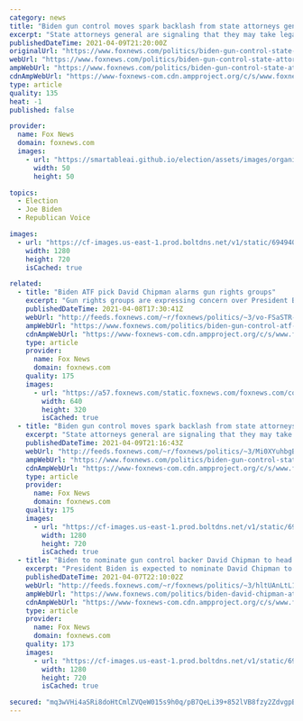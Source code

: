 ```yaml
---
category: news
title: "Biden gun control moves spark backlash from state attorneys general"
excerpt: "State attorneys general are signaling that they may take legal action against President Biden's new gun-control policies announced Thursday. The president on Thursday announced a new set of executive actions and legislative proposals aimed at strengthening ..."
publishedDateTime: 2021-04-09T21:20:00Z
originalUrl: "https://www.foxnews.com/politics/biden-gun-control-state-attorneys-general"
webUrl: "https://www.foxnews.com/politics/biden-gun-control-state-attorneys-general"
ampWebUrl: "https://www.foxnews.com/politics/biden-gun-control-state-attorneys-general.amp"
cdnAmpWebUrl: "https://www-foxnews-com.cdn.ampproject.org/c/s/www.foxnews.com/politics/biden-gun-control-state-attorneys-general.amp"
type: article
quality: 135
heat: -1
published: false

provider:
  name: Fox News
  domain: foxnews.com
  images:
    - url: "https://smartableai.github.io/election/assets/images/organizations/foxnews.com-50x50.jpg"
      width: 50
      height: 50

topics:
  - Election
  - Joe Biden
  - Republican Voice

images:
  - url: "https://cf-images.us-east-1.prod.boltdns.net/v1/static/694940094001/025ee707-4e8b-40e1-9b3c-e3a7cac73b67/558e3a4e-a28d-4349-919d-0a2770e6fa93/1280x720/match/image.jpg"
    width: 1280
    height: 720
    isCached: true

related:
  - title: "Biden ATF pick David Chipman alarms gun rights groups"
    excerpt: "Gun rights groups are expressing concern over President Biden's decision to name gun-control advocate David Chipman to lead the ATF."
    publishedDateTime: 2021-04-08T17:30:41Z
    webUrl: "http://feeds.foxnews.com/~r/foxnews/politics/~3/vo-FSaSTR-Y/biden-gun-control-atf-david-chipman-assault-weapons-nra"
    ampWebUrl: "https://www.foxnews.com/politics/biden-gun-control-atf-david-chipman-assault-weapons-nra.amp"
    cdnAmpWebUrl: "https://www-foxnews-com.cdn.ampproject.org/c/s/www.foxnews.com/politics/biden-gun-control-atf-david-chipman-assault-weapons-nra.amp"
    type: article
    provider:
      name: Fox News
      domain: foxnews.com
    quality: 175
    images:
      - url: "https://a57.foxnews.com/static.foxnews.com/foxnews.com/content/uploads/2021/04/640/320/AP21097760253459-1.jpg?ve=1&tl=1"
        width: 640
        height: 320
        isCached: true
  - title: "Biden gun control moves spark backlash from state attorneys general"
    excerpt: "State attorneys general are signaling that they may take legal action against President Biden's new gun-control policies."
    publishedDateTime: 2021-04-09T21:16:43Z
    webUrl: "http://feeds.foxnews.com/~r/foxnews/politics/~3/Mi0XYuhbgB4/biden-gun-control-state-attorneys-general"
    ampWebUrl: "https://www.foxnews.com/politics/biden-gun-control-state-attorneys-general.amp"
    cdnAmpWebUrl: "https://www-foxnews-com.cdn.ampproject.org/c/s/www.foxnews.com/politics/biden-gun-control-state-attorneys-general.amp"
    type: article
    provider:
      name: Fox News
      domain: foxnews.com
    quality: 175
    images:
      - url: "https://cf-images.us-east-1.prod.boltdns.net/v1/static/694940094001/025ee707-4e8b-40e1-9b3c-e3a7cac73b67/558e3a4e-a28d-4349-919d-0a2770e6fa93/1280x720/match/image.jpg"
        width: 1280
        height: 720
        isCached: true
  - title: "Biden to nominate gun control backer David Chipman to head ATF: WH official"
    excerpt: "President Biden is expected to nominate David Chipman to serve as the director of the Bureau of Alcohol, Tobacco, Firearms and Explosives (ATF), a White House official confirmed to Fox News on Wednesday."
    publishedDateTime: 2021-04-07T22:10:02Z
    webUrl: "http://feeds.foxnews.com/~r/foxnews/politics/~3/hltUAnLtL1Q/biden-david-chipman-atf"
    ampWebUrl: "https://www.foxnews.com/politics/biden-david-chipman-atf.amp"
    cdnAmpWebUrl: "https://www-foxnews-com.cdn.ampproject.org/c/s/www.foxnews.com/politics/biden-david-chipman-atf.amp"
    type: article
    provider:
      name: Fox News
      domain: foxnews.com
    quality: 173
    images:
      - url: "https://cf-images.us-east-1.prod.boltdns.net/v1/static/694940094001/f71b38a7-f911-413d-9ce9-8360f122c0ef/b9d50c62-2ac2-4472-ad2e-e18d1d465e88/1280x720/match/image.jpg"
        width: 1280
        height: 720
        isCached: true

secured: "mq3wVHi4aSRi8doHtCmlZVQeW015s9h0q/pB7QeLi39+852lVB8fzy2ZdvgpBX4sJYeg0lFrP2bvRkCX/62vpZ3nsN5zYIV5bETVW5zfQy+pnKtQuQCvgCelAR0i/HyPQ6kV1rt3W7enEjHf1AOXvgsdUjH88etZM6jZ3qlZK+AkenPk59LFbIAtoeRFHJizwSg01lChB3hHbRD8uC9jJHRmYphEl8YtEKXs2Z3iaJ9mqogJGOiGiCl3Xv4udImI9SqYwY/Y3fcD1tnrnxadCI+f/gmTVbFKa9SS9lzcARB2H32HfmEVBJotaxcBzUGRU/dbh1nDN9hmZPkTm3ocuI/GuCuhH5PQa0TxGdq9ZPQ=;zRIsvN/SIFtOPcoDILR0AQ=="
---
```


